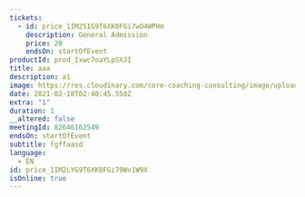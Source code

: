 ```yaml
---
tickets:
  - id: price_1IM2SIG9T6XK0FGi7wO4WPHm
    description: General Admission
    price: 20
    endsOn: startOfEvent
productId: prod_Ixwc7oaYLpSXJI
title: aaa
description: a1
image: https://res.cloudinary.com/core-coaching-consulting/image/upload/v1600812431/happy%20group.jpg
date: 2021-02-18T02:40:45.558Z
extra: "1"
duration: 1
__altered: false
meetingId: 82646162549
endsOn: startOfEvent
subtitle: fgffaasd
language:
  - EN
id: price_1IM2LYG9T6XK0FGi79Wv1W9X
isOnline: true
---
```

